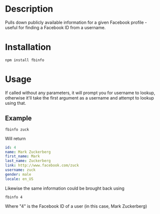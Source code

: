 # Description
Pulls down publicly available information for a given Facebook profile - useful for finding a Facebook ID from a username.

# Installation
```
npm install fbinfo
```

# Usage
If called without any parameters, it will prompt you for username to lookup, otherwise it'll take the first argument as a username and attempt to lookup using that.

## Example
```
fbinfo zuck
```

Will return
```YAML
id: 4
name: Mark Zuckerberg
first_name: Mark
last_name: Zuckerberg
link: http://www.facebook.com/zuck
username: zuck
gender: male
locale: en_US
```

Likewise the same information could be brought back using
```
fbinfo 4
```
Where "4" is the Facebook ID of a user (in this case, Mark Zuckerberg)

